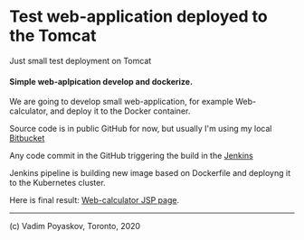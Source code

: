 # Test web-application deployed to the Tomcat

Just small test deployment on Tomcat

#### Simple web-aplpication develop and dockerize.
We are going to develop small web-application, for example Web-calculator, and deploy it to the Docker container.

Source code is in public GitHub for now, but usually I'm using my local [Bitbucket](https://bitbucket.crdsmartcity.com)

Any code commit in the GitHub triggering the build in the [Jenkins](https://jenkins.crdsmart.city)

Jenkins pipeline is building new image based on Dockerfile and deployng it to the Kubernetes cluster.

Here is final result:  [Web-calculator JSP page](https://test-app.poyaskov.ca/web-calc/).

------------------------------------------
(c) Vadim Poyaskov, Toronto, 2020
